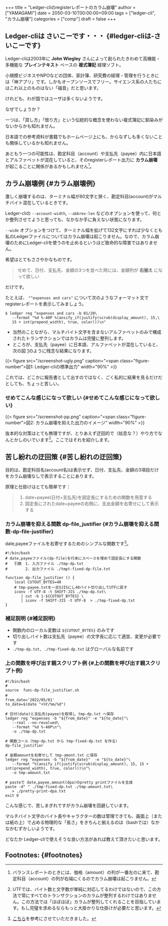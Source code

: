 +++
title = "Ledger-cliのregisterレポートのカラム崩壊"
author = ["YAMAGAMI"]
date = 2050-03-10T00:00:00+09:00
tags = ["ledger-cli", "カラム崩壊"]
categories = ["comp"]
draft = false
+++

## Ledger-cliは さいこーです・・・ {#ledger-cliは-さいこーです}

Ledger-cliは2003年に ****John Wiegley**** さんによって創られたきわめて高機能・多機能な ****プレインテキスト**** ベースの ****複式簿記**** 経理ソフト。

小規模ビジネスやNPOなどの団体、家計簿、研究費の経理・管理を行うときには「神アプリ」です。しかもオープンソースでフリー。サイエンス系の人たちにはこれ以上のものはない「福音」だと思います。

けれども、わが国ではユーザは多くないようです。

なぜでしょうか？

一つは、「貸し方」「借り方」という伝統的な概念を使わない複式簿記に馴染みがないからかも知れません。

日本語での参考資料が書籍でもホームページ上にも、からなずしも多くないことも関係しているかも知れません。

あともう一つの可能性は、勘定科目（account）や支払先（payee）内に日本語とアルファベットが混在していると、そのregisterレポート出力に ****カラム崩壊**** が起こることに関係があるかもしれません[^fn:1]。


## カラム崩壊例 {#カラム崩壊例}

激しく崩壊するのは、ターミナル幅が80文字と狭く、勘定科目(account)がマルチバイト混在しているときです。

Ledger-cliの
`--account-width`, `--abbrev-len` などのオプションを使って、何とか整列させてようと思っても、なかなか手に負えない状態になります。

`--wide` オプションをつけて、ターミナル幅を拡げて132文字にすれば少なくとも私のLedgerファイルについてはカラム崩壊は起こりません。なので、カラム崩壊のためにLedger-cliを使うのを止めるというほど致命的な障害ではありません。

希望はとてもささやかなものです。

> せめて、日付、支払先、金額の3つを並べた時には、金額列が ****右揃え**** になって欲しい

だけです。

たとえば、
`"^expenses and cars"` について次のようなフォーマット文でregisterレポートを表示してみましょう。

```text
$ ledger reg ^expenses and cars -b 01/20\
   --format "%d %-40P %(ansify_if(justify(scrub(display_amount), 15,\
   15 + int(prepend_width), true, color)))\n"
```

-   当然のことながら、マルチバイト文字を含まないアルファベットのみで構成されたトランザクションではカラムは完璧に整列します。
-   ところが、支払先（payee）に日本語、アルファベットが混在していると、次の図 [1](#figure--ugly-shot)のように残念な結果になります。

<a id="figure--ugly-shot"></a>

{{< figure src="/screenshot-ugly.png" caption="<span class=\"figure-number\">&#22259;1:  </span>Ledger-cliの標準出力" width="90%" >}}

これでは、どこかに報告書として出すのではなく、ごく私的に結果を見るだけだとしても、ちょっと苦しい。


### せめてこんな感じになって欲しい {#せめてこんな感じになって欲しい}

<a id="figure--pretty-shotpayeeが"></a>

{{< figure src="/screenshot-pp.png" caption="<span class=\"figure-number\">&#22259;2:  </span>カラム崩壊を抑えた出力のイメージ" width="90%" >}}

抜本的な対策はとても無理ですが、とりあえず迂回的で（姑息な？）やり方でなんとかしのいでいます[^fn:2]。ここではそれを紹介します。


## 苦し紛れの迂回策 {#苦し紛れの迂回策}

目的は、勘定科目名(account名)は表示せず、日付、支払先、金額の3項目だけをカラム崩壊なしで表示することにあります。

原理と仕掛けはとても簡単です：

> 1.  date+payee(日付+支払先)を固定長にするための関数を用意する
> 2.  固定長にされたdate+payeeの右側に、支出金額を右寄せにして表示する


### カラム崩壊を抑える関数 dp-file_justifier {#カラム崩壊を抑える関数-dp-file-justifier}

date,payeeファイルを右寄せするためのシンプルな関数です[^fn:3]。

```nil
#!/bin/bash
# date,payeeファイル(dp-file)を行末にスペースを埋めて固定長にする関数
#   引数　1. 入力ファイル ./tmp-dp.txt　
#        2. 出力ファイル ./tmpt-fixed-dp-file.txt

function dp-file_justifier () {
    local CUTOUT_BYTES=40
    # tmp-payee.txtを一旦SJISにし40バイト切り出してUTFに戻す
    iconv -f UTF-8 -t SHIFT-JIS ./tmp-dp.txt\
       | cut -b 1-${CUTOUT_BYTES} \
       | iconv -f SHIFT-JIS -t UTF-8  > ./tmp-fixed-dp.txt
}
```


### 補足説明 {#補足説明}

-   関数内のローカル変数は `${CUTOUT_BYTES}` のみです
-   切り出しバイト数は支払先（payee）の文字長に応じて適宜、変更が必要です
-   `./tmp-dp.txt, ./tmp-fixed-dp.txt` はグローバルな名前です


### 上の関数を呼び出す親スクリプト例 {#上の関数を呼び出す親スクリプト例}

```nil
#!/bin/bash
#
source  func-dp-file_justifier.sh
#　
from_date='2022/05/01'
to_date=$(date "+%Y/%m/%d")

# 日付(date)と支払先(payee)を取得し tmp-dp.txt へ保存
ledger reg ^expenses -b "${from_date}" -e "${to_date}"\
   --real --no-revalued\
   --format "%d %-40P\n"\
   -o ./tmp-dp.txt

# 関数コール（tmp-dp.txt から tmp-fixed-dp.txt を作る）
dp-file_justifier

# 金額amountを右寄せして tmp-amont.txt に保存
ledger reg ^expenses -b "${from_date}"  -e "${to_date}"\
   --format "%(ansify_if(justify(scrub(display_amount), 15, 15 + int(prepend_width), true, color)))\n"\
   -o tmp-amount.txt

# pasteで date,payee,amount(dpa)のpretty printファイルを生成
paste -d" " ./tmp-fixed-dp.txt ./tmp-amount.txt\
   > ./pretty-print-dpa.txt
exit 0
```

こんな感じで、苦しまぎれですがカラム崩壊を回避しています。

マルチバイト文字のバイト長やキャラクターの数は管理できても、画面上（または紙の上）で占める物理的な「長さ」をきちんと揃えるのは（bashでは）なかなかむずかしいようです。

どなたか Ledger-cliで使えそうな良い方法があれば教えて頂きたいと思います。


## Footnotes: {#footnotes}

[^fn:1]: バランスレポートのときには、価格（amount）の列が一番左のに来て、勘定科目（account）の列が右端にくるのでカラム崩壊は起こりません。
[^fn:2]: UTFでは、バイト数と文字数が単純に対応してるわけではないので、この方法で常にすべてのトランザクションのカラムが整列するわけではありません。この方法では「ほぼほぼ」カラムが整列してくれることを目指しています。もし完璧を求めるならもっと大掛かりな仕掛けが必要だと思います。
[^fn:3]: [こちら](https://teratail.com/questions/70409)を参考にさせていただきました。
